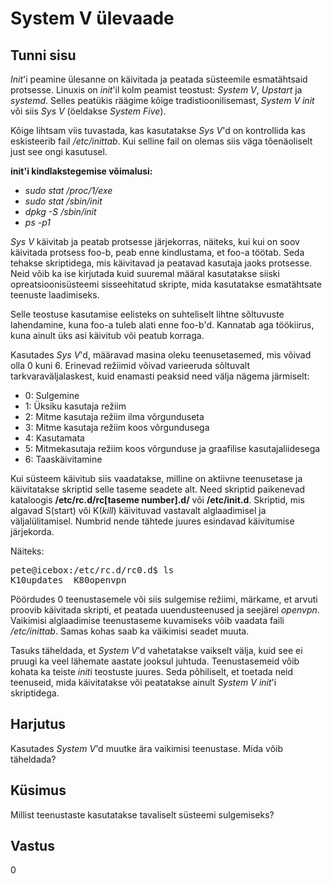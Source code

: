 ﻿# System V ülevaade

## Tunni sisu

*Init*'i peamine ülesanne on käivitada ja peatada süsteemile esmatähtsaid protsesse. Linuxis on *init*'il kolm peamist teostust: *System V*, *Upstart* ja *systemd*. Selles peatükis räägime kõige tradistioonilisemast, *System V init* või siis *Sys V* (öeldakse *System Five*).

Kõige lihtsam viis tuvastada, kas kasutatakse *Sys V*'d on kontrollida kas eskisteerib fail */etc/inittab*. Kui selline fail on olemas siis väga tõenäoliselt just see ongi kasutusel. 

<b>init'i kindlakstegemise võimalusi:</b>
* <i>sudo stat /proc/1/exe</i>
* <i>sudo stat /sbin/init</i>
* <i>dpkg -S /sbin/init</i>
* <i>ps -p1</i>

*Sys V* käivitab ja peatab protsesse järjekorras, näiteks, kui kui on soov käivitada protsess foo-b, peab enne kindlustama, et foo-a töötab. Seda tehakse skriptidega, mis käivitavad ja peatavad kasutaja jaoks protsesse. Neid võib ka ise kirjutada kuid suuremal määral kasutatakse siiski opreatsioonisüsteemi sisseehitatud skripte, mida kasutatakse esmatähtsate teenuste laadimiseks.

Selle teostuse kasutamise eelisteks on suhteliselt lihtne sõltuvuste lahendamine, kuna foo-a tuleb alati enne foo-b'd. Kannatab aga töökiirus, kuna ainult üks asi käivitub või peatub korraga.

Kasutades *Sys V*'d, määravad masina oleku teenusetasemed, mis võivad olla 0 kuni 6. Erinevad režiimid võivad varieeruda sõltuvalt tarkvaraväljalaskest, kuid enamasti peaksid need välja nägema järmiselt:

<ul>
<li>0: Sulgemine</li>
<li>1: Üksiku kasutaja režiim</li>
<li>2: Mitme kasutaja režiim ilma võrgunduseta</li>
<li>3: Mitme kasutaja režiim koos võrgundusega</li>
<li>4: Kasutamata</li>
<li>5: Mitmekasutaja režiim koos võrgunduse ja graafilise kasutajaliidesega</li>
<li>6: Taaskäivitamine</li>
</ul>

Kui süsteem käivitub siis vaadatakse, milline on aktiivne teenusetase ja käivitatakse skriptid selle taseme seadete alt. Need skriptid paikenevad kataloogis <b>/etc/rc.d/rc[taseme number].d/</b> või <b>/etc/init.d</b>. Skriptid, mis algavad S(start) või K(*kill*) käivituvad vastavalt alglaadimisel ja väljalülitamisel. Numbrid nende tähtede juures esindavad käivitumise järjekorda.

Näiteks:

<pre>
pete@icebox:/etc/rc.d/rc0.d$ ls
K10updates  K80openvpn        
</pre>

Pöördudes 0 teenustasemele või siis sulgemise režiimi, märkame, et arvuti proovib käivitada skripti, et peatada uuendusteenused ja seejärel *openvpn*. Vaikimisi alglaadimise teenustaseme kuvamiseks võib vaadata faili */etc/inittab*. Samas kohas saab ka väikimisi seadet muuta.

Tasuks täheldada, et *System V*'d vahetatakse vaikselt välja, kuid see ei pruugi ka veel lähemate aastate jooksul juhtuda. Teenustasemeid võib kohata ka teiste *init*i teostuste juures. Seda põhiliselt, et toetada neid teenuseid, mida käivitatakse või peatatakse ainult *System V init*'i skriptidega.

## Harjutus

Kasutades *System V*'d muutke ära vaikimisi teenustase. Mida võib täheldada?

## Küsimus

Millist teenustaste kasutatakse tavaliselt süsteemi sulgemiseks?

## Vastus

0
